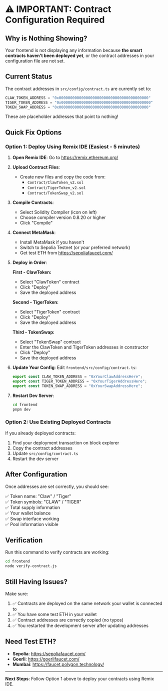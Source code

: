 # ⚠️ IMPORTANT: Contract Configuration Required

## Why is Nothing Showing?

Your frontend is not displaying any information because **the smart contracts haven't been deployed yet**, or the contract addresses in your configuration file are not set.

## Current Status

The contract addresses in `src/config/contract.ts` are currently set to:
```typescript
CLAW_TOKEN_ADDRESS = "0x0000000000000000000000000000000000000000"
TIGER_TOKEN_ADDRESS = "0x0000000000000000000000000000000000000000"  
TOKEN_SWAP_ADDRESS = "0x0000000000000000000000000000000000000000"
```

These are placeholder addresses that point to nothing!

## Quick Fix Options

### Option 1: Deploy Using Remix IDE (Easiest - 5 minutes)

1. **Open Remix IDE**: Go to https://remix.ethereum.org/

2. **Upload Contract Files**:
   - Create new files and copy the code from:
     - `Contract/ClawToken_v2.sol`
     - `Contract/TigerToken_v2.sol`
     - `Contract/TokenSwap_v2.sol`

3. **Compile Contracts**:
   - Select Solidity Compiler (icon on left)
   - Choose compiler version 0.8.20 or higher
   - Click "Compile"

4. **Connect MetaMask**:
   - Install MetaMask if you haven't
   - Switch to Sepolia Testnet (or your preferred network)
   - Get test ETH from https://sepoliafaucet.com/

5. **Deploy in Order**:
   
   **First - ClawToken:**
   - Select "ClawToken" contract
   - Click "Deploy"
   - Save the deployed address
   
   **Second - TigerToken:**
   - Select "TigerToken" contract
   - Click "Deploy"
   - Save the deployed address
   
   **Third - TokenSwap:**
   - Select "TokenSwap" contract
   - Enter the ClawToken and TigerToken addresses in constructor
   - Click "Deploy"
   - Save the deployed address

6. **Update Your Config**:
   Edit `frontend/src/config/contract.ts`:
   ```typescript
   export const CLAW_TOKEN_ADDRESS = "0xYourClawAddressHere";
   export const TIGER_TOKEN_ADDRESS = "0xYourTigerAddressHere";
   export const TOKEN_SWAP_ADDRESS = "0xYourSwapAddressHere";
   ```

7. **Restart Dev Server**:
   ```bash
   cd frontend
   pnpm dev
   ```

### Option 2: Use Existing Deployed Contracts

If you already deployed contracts:
1. Find your deployment transaction on block explorer
2. Copy the contract addresses
3. Update `src/config/contract.ts`
4. Restart the dev server

## After Configuration

Once addresses are set correctly, you should see:

✅ Token name: "Claw" / "Tiger"  
✅ Token symbols: "CLAW" / "TIGER"  
✅ Total supply information  
✅ Your wallet balance  
✅ Swap interface working  
✅ Pool information visible  

## Verification

Run this command to verify contracts are working:
```bash
cd frontend
node verify-contract.js
```

## Still Having Issues?

Make sure:
1. ✅ Contracts are deployed on the same network your wallet is connected to
2. ✅ You have some test ETH in your wallet
3. ✅ Contract addresses are correctly copied (no typos)
4. ✅ You restarted the development server after updating addresses

## Need Test ETH?

- **Sepolia**: https://sepoliafaucet.com/
- **Goerli**: https://goerlifaucet.com/
- **Mumbai**: https://faucet.polygon.technology/

---

**Next Steps**: Follow Option 1 above to deploy your contracts using Remix IDE.
